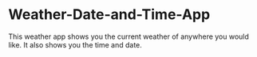 # Weather-Date-and-Time-App

This weather app shows you the current weather of anywhere you would like.
It also shows you the time and date.
